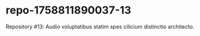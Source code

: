 # repo-1758811890037-13
Repository #13: Audio voluptatibus statim spes cilicium distinctio architecto.
